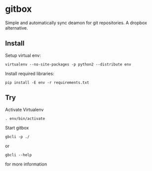 # gitbox

Simple and automatically sync deamon for git repositories. A dropbox alternative.

## Install

Setup virtual env:
    
    virtualenv --no-site-packages -p python2 --distribute env 

Install required libraries:

    pip install -E env -r requirements.txt


## Try

Activate Virtualenv
    
    . env/bin/activate

Start gitbox

    gbcli -p ./

or 

    gbcli --help

for more information 

